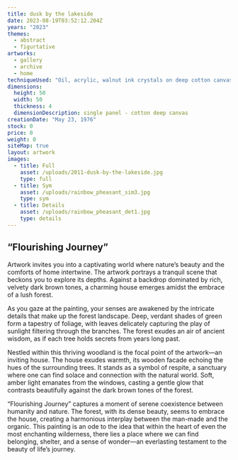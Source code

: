 ```yaml
---
title: dusk by the lakeside
date: 2023-08-19T03:52:12.204Z
years: "2023"
themes:
  - abstract
  - figurtative
artworks:
  - gallery
  - archive
  - home
techniqueUsed: "Oil, acrylic, walnut ink crystals on deep cotton canvas"
dimensions:
  height: 50
  width: 50
  thickness: 4
  dimensionDescription: single panel - cotton deep canvas
creationDate: "May 23, 1976"
stock: 0
price: 0
weight: 0
siteMap: true
layout: artwork
images:
  - title: Full
    asset: /uploads/2011-dusk-by-the-lakeside.jpg
    type: full
  - title: Sym
    asset: /uploads/rainbow_pheasant_sim3.jpg
    type: sym
  - title: Details
    asset: /uploads/rainbow_pheasant_det1.jpg
    type: details
---
```


## “Flourishing Journey”

Artwork invites you into a captivating world where nature’s beauty and the comforts of home intertwine. The artwork portrays a tranquil scene that beckons you to explore its depths. Against a backdrop dominated by rich, velvety dark brown tones, a charming house emerges amidst the embrace of a lush forest.

As you gaze at the painting, your senses are awakened by the intricate details that make up the forest landscape. Deep, verdant shades of green form a tapestry of foliage, with leaves delicately capturing the play of sunlight filtering through the branches. The forest exudes an air of ancient wisdom, as if each tree holds secrets from years long past.

Nestled within this thriving woodland is the focal point of the artwork—an inviting house. The house exudes warmth, its wooden facade echoing the hues of the surrounding trees. It stands as a symbol of respite, a sanctuary where one can find solace and connection with the natural world. Soft, amber light emanates from the windows, casting a gentle glow that contrasts beautifully against the dark brown tones of the forest.

“Flourishing Journey” captures a moment of serene coexistence between humanity and nature. The forest, with its dense beauty, seems to embrace the house, creating a harmonious interplay between the man-made and the organic. This painting is an ode to the idea that within the heart of even the most enchanting wilderness, there lies a place where we can find belonging, shelter, and a sense of wonder—an everlasting testament to the beauty of life’s journey.
